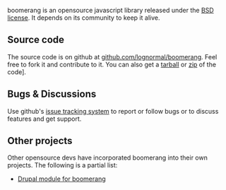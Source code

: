 boomerang is an opensource javascript library released under the <a href="../LICENSE.txt">BSD license</a>.
It depends on its community to keep it alive.

## Source code

The source code is on github at [github.com/lognormal/boomerang](https://github.com/lognormal/boomerang).  Feel
free to fork it and contribute to it.  You can also get a [tarball](https://github.com/SOASTA/boomerang/archive/master.tar.gz)
or [zip](http://github.com/lognormal/boomerang/archives/master.zip) of the code].

## Bugs & Discussions

Use github's [issue tracking system](https://github.com/lognormal/boomerang/issues) to report or follow bugs or to
discuss features and get support.

## Other projects

Other opensource devs have incorporated boomerang into their own projects.  The following is a partial list:

 - [Drupal module for boomerang](http://drupal.org/project/boomerang)

